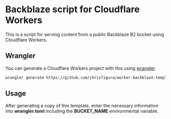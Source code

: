 # Backblaze script for Cloudflare Workers

This is a script for serving content from a public Backblaze B2 bucket using Cloudflare Workers.

## Wrangler

You can generate a Cloudflare Workers project with this using [wrangler](https://developers.cloudflare.com/workers/tooling/wrangler).

```bash
wrangler generate https://github.com/chrisfigura/worker-backblaze-template
```

## Usage

After generating a copy of this template, enter the necessary information into **wrangler.toml** including the **BUCKET_NAME** environmental variable.